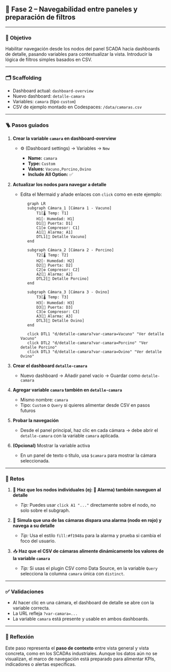 ## 🧩 Fase 2 – Navegabilidad entre paneles y preparación de filtros

---

### 🎯 Objetivo

Habilitar navegación desde los nodos del panel SCADA hacia dashboards de detalle, pasando variables para contextualizar la vista. Introducir la lógica de filtros simples basados en CSV.

---

### 🗂️ Scaffolding

* Dashboard actual: `dashboard-overview`
* Nuevo dashboard: `detalle-camara`
* Variables: `camara` (tipo `custom`)
* CSV de ejemplo montado en Codespaces: `/data/camaras.csv`

---

### 🪜 Pasos guiados

1. **Crear la variable `camara` en dashboard-overview**

   * ⚙️ (Dashboard settings) → Variables → `New`

     * **Name:** `camara`
     * **Type:** `Custom`
     * **Values:** `Vacuno,Porcino,Ovino`
     * **Include All Option:** ✅

2. **Actualizar los nodos para navegar a detalle**

   * Edita el Mermaid y añade enlaces con `click` como en este ejemplo:

     ```mermaid
        graph LR
        subgraph Cámara_1 [Cámara 1 - Vacuno]
            T1[🌡️ Temp: T1]
            H1[💧 Humedad: H1]
            D1[🚪 Puerta: D1]
            C1[⚙️ Compresor: C1]
            A1[🚨 Alarma: A1]
            DTL1[🔎 Detalle Vacuno]
        end

        subgraph Cámara_2 [Cámara 2 - Porcino]
            T2[🌡️ Temp: T2]
            H2[💧 Humedad: H2]
            D2[🚪 Puerta: D2]
            C2[⚙️ Compresor: C2]
            A2[🚨 Alarma: A2]
            DTL2[🔎 Detalle Porcino]
        end

        subgraph Cámara_3 [Cámara 3 - Ovino]
            T3[🌡️ Temp: T3]
            H3[💧 Humedad: H3]
            D3[🚪 Puerta: D3]
            C3[⚙️ Compresor: C3]
            A3[🚨 Alarma: A3]
            DTL3[🔎 Detalle Ovino]
        end

        click DTL1 "d/detalle-camara?var-camara=Vacuno" "Ver detalle Vacuno"
        click DTL2 "d/detalle-camara?var-camara=Porcino" "Ver detalle Porcino"
        click DTL3 "d/detalle-camara?var-camara=Ovino" "Ver detalle Ovino"

     ```

3. **Crear el dashboard `detalle-camara`**

   * Nuevo dashboard → Añadir panel vacío → Guardar como `detalle-camara`

4. **Agregar variable `camara` también en `detalle-camara`**

   * Mismo nombre: `camara`
   * Tipo: `Custom` o `Query` si quieres alimentar desde CSV en pasos futuros

5. **Probar la navegación**

   * Desde el panel principal, haz clic en cada cámara → debe abrir el `detalle-camara` con la variable `camara` aplicada.

6. **(Opcional)** Mostrar la variable activa

   * En un panel de texto o título, usa `$camara` para mostrar la cámara seleccionada.

---

### 🎯 Retos

1. 🔗 **Haz que los nodos individuales (ej: 🚨 Alarma) también naveguen al detalle**

   * *Tip:* Puedes usar `click A1 "..."` directamente sobre el nodo, no solo sobre el subgraph.

2. 🧪 **Simula que una de las cámaras dispara una alarma (nodo en rojo) y navega a su detalle**

   * *Tip:* Usa el estilo `fill:#f1948a` para la alarma y prueba si cambia el foco del usuario.

3. 📥 **Haz que el CSV de cámaras alimente dinámicamente los valores de la variable `camara`**

   * *Tip:* Si usas el plugin CSV como Data Source, en la variable `Query` selecciona la columna `camara` única con `distinct`.

---

### ✅ Validaciones

* Al hacer clic en una cámara, el dashboard de detalle se abre con la variable correcta.
* La URL refleja `?var-camara=...`
* La variable `camara` está presente y usable en ambos dashboards.

---

### 💬 Reflexión

Este paso representa el **paso de contexto** entre vista general y vista concreta, como en los SCADAs industriales. Aunque los datos aún no se visualizan, el marco de navegación está preparado para alimentar KPIs, indicadores o alertas específicas.